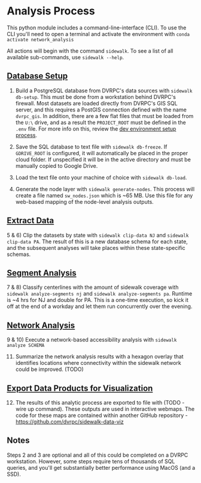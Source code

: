 # Analysis Process

This python module includes a command-line-interface (CLI). To use the CLI you'll need to open a terminal and activate the environment with ``conda activate network_analysis``


All actions will begin with the command ``sidewalk``. To see a list of all available sub-commands, use ``sidewalk --help``.


## [Database Setup](../sidewalk_gaps/db_setup)


1) Build a PostgreSQL database from DVRPC's data sources with ``sidewalk db-setup``. This must be done from a workstation behind DVRPC's firewall. Most datasets are loaded directly from DVRPC's GIS SQL server, and this requires a PostGIS connection defined with the name ``dvrpc_gis``. In addition, there are a few flat files that must be loaded from the ``U:\`` drive, and as a result the ``PROJECT_ROOT`` must be defined in the ``.env`` file. For more info on this, review the [dev environment setup process](dev_environment.md).


2) Save the SQL database to text file with ``sidewalk db-freeze``. If ``GDRIVE_ROOT`` is configured, it will automatically be placed in the proper cloud folder. If unspecified it will be in the active directory and must be manually copied to Google Drive.


3) Load the text file onto your machine of choice with ``sidewalk db-load``.


4) Generate the node layer with ``sidewalk generate-nodes``. This process will create a file named ``sw_nodes.json`` which is ~65 MB. Use this file for any web-based mapping of the node-level analysis outputs.


## [Extract Data](../sidewalk_gaps/extract_data)


5 & 6) Clip the datasets by state with ``sidewalk clip-data NJ`` and ``sidewalk clip-data PA``. The result of this is a new database schema for each state, and the subsequent analyses will take places within these state-specific schemas.


## [Segment Analysis](../sidewalk_gaps/segments)


7 & 8) Classify centerlines with the amount of sidewalk coverage with ``sidewalk analyze-segments nj`` and ``sidewalk analyze-segments pa``. Runtime is ~4 hrs for NJ and double for PA. This is a one-time execution, so kick it off at the end of a workday and let them run concurrently over the evening.


## [Network Analysis](../sidewalk_gaps/accessibility)


9 & 10) Execute a network-based accessibility analysis with ``sidewalk analyze SCHEMA``

11) Summarize the network analysis results with a hexagon overlay that identifies locations where connectivity within the sidewalk network could be improved. (TODO)


## [Export Data Products for Visualization](../sidewalk_gaps/data_viz)


12) The results of this analytic process are exported to file with (TODO - wire up command). These outputs are used in interactive webmaps. The code for these maps are contained within another GitHub repository - https://github.com/dvrpc/sidewalk-data-viz




## Notes

Steps 2 and 3 are optional and all of this could be completed on a DVRPC workstation. However, some steps require tens of thousands of SQL queries, and you'll get substantially better performance using MacOS (and a SSD).